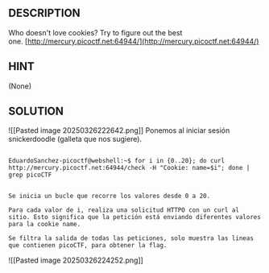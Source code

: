 ## DESCRIPTION

Who doesn't love cookies? Try to figure out the best one. [http://mercury.picoctf.net:64944/](http://mercury.picoctf.net:64944/)
## HINT

(None)
## SOLUTION

![[Pasted image 20250326222642.png]]
Ponemos al iniciar sesión snickerdoodle (galleta que nos sugiere).

````

EduardoSanchez-picoctf@webshell:~$ for i in {0..20}; do curl http://mercury.picoctf.net:64944/check -H "Cookie: name=$i"; done | grep picoCTF


Se inicia un bucle que recorre los valores desde 0 a 20.

Para cada valor de i, realiza una solicitud HTTPO con un curl al sitio. Esto significa que la petición está enviando diferentes valores para la cookie name.

Se filtra la salida de todas las peticiones, solo muestra las lineas que contienen picoCTF, para obtener la flag. 
````

![[Pasted image 20250326224252.png]]
